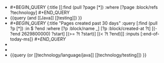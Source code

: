 - #+BEGIN_QUERY
  {:title
   [[:find (pull ?page [*]) 
     :where 
     [?page :block/refs ?technology]
  #+END_QUERY
- {{query (and [[Java]] [[testing]]) }}
- *#+BEGIN_QUERY*
  {:title "Pages created past 30 days"
   :query [:find (pull ?p [*]) 
           :in $ ?end
           :where
           [?p :block/name _]
           [?p :block/created-at ?t]
           [(- ?end 2629800000) ?start]
           [(>= ?t ?start)]
           [(< ?t ?end)]]
   :inputs [:end-of-today-ms]}
  *#+END_QUERY*
-
-
- {{query (or [[technology/language/java]] [[technology/testing]]) }}